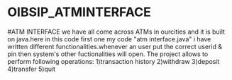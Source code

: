 # OIBSIP_ATMINTERFACE
#ATM INTERFACE
we have all come across ATMs in ourcities and it is built on java.here in this code first one my code "atm interface.java" i have written
different functionalities.whenever an user put the correct userid & pin then system's other fuctionalities will open.
The project allows to perform following operations:
1)transaction history
2)withdraw
3)deposit
4)transfer
5)quit
